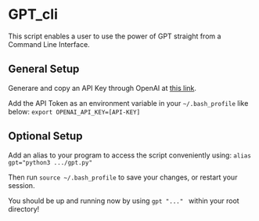 # GPT_cli

This script enables a user to use the power of GPT straight from a Command Line Interface.


## General Setup

Generare and copy an API Key through OpenAI at [this link](https://platform.openai.com/account/api-keys).

Add the API Token as an environment variable in your ```~/.bash_profile``` like below:
```export OPENAI_API_KEY=[API-KEY] ```


## Optional Setup

Add an alias to your program to access the script conveniently using:
```alias gpt="python3 .../gpt.py" ```

Then run ```source ~/.bash_profile``` to save your changes, or restart your session.


You should be up and running now by using ```gpt "..." ``` within your root directory!
